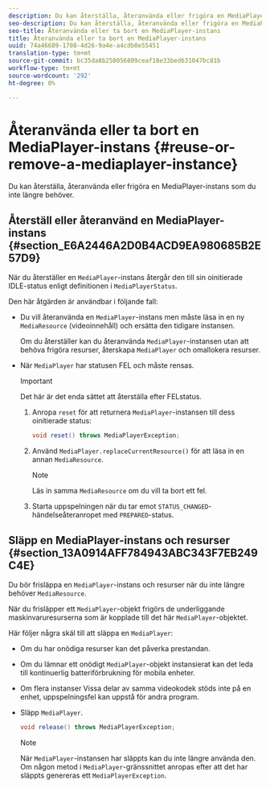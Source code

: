 ```yaml
---
description: Du kan återställa, återanvända eller frigöra en MediaPlayer-instans som du inte längre behöver.
seo-description: Du kan återställa, återanvända eller frigöra en MediaPlayer-instans som du inte längre behöver.
seo-title: Återanvända eller ta bort en MediaPlayer-instans
title: Återanvända eller ta bort en MediaPlayer-instans
uuid: 74a46689-1708-4d26-9a4e-a4cdb0e55451
translation-type: tm+mt
source-git-commit: bc35da8b258056809ceaf18e33bed631047bc81b
workflow-type: tm+mt
source-wordcount: '292'
ht-degree: 0%

---
```



# Återanvända eller ta bort en MediaPlayer-instans {#reuse-or-remove-a-mediaplayer-instance}

Du kan återställa, återanvända eller frigöra en MediaPlayer-instans som du inte längre behöver.

## Återställ eller återanvänd en MediaPlayer-instans {#section_E6A2446A2D0B4ACD9EA980685B2E57D9}

När du återställer en `MediaPlayer`-instans återgår den till sin oinitierade IDLE-status enligt definitionen i `MediaPlayerStatus`.

Den här åtgärden är användbar i följande fall:

* Du vill återanvända en `MediaPlayer`-instans men måste läsa in en ny `MediaResource` (videoinnehåll) och ersätta den tidigare instansen.

   Om du återställer kan du återanvända `MediaPlayer`-instansen utan att behöva frigöra resurser, återskapa `MediaPlayer` och omallokera resurser.

* När `MediaPlayer` har statusen FEL och måste rensas.

   >[!IMPORTANT]
   >
   >Det här är det enda sättet att återställa efter FELstatus.

   1. Anropa `reset` för att returnera `MediaPlayer`-instansen till dess oinitierade status:

      ```java
      void reset() throws MediaPlayerException; 
      ```

   1. Använd `MediaPlayer.replaceCurrentResource()` för att läsa in en annan `MediaResource`.

      >[!NOTE]
      >
      >Läs in samma `MediaResource` om du vill ta bort ett fel.

   1. Starta uppspelningen när du tar emot `STATUS_CHANGED`-händelseåteranropet med `PREPARED`-status.

## Släpp en MediaPlayer-instans och resurser {#section_13A0914AFF784943ABC343F7EB249C4E}

Du bör frisläppa en `MediaPlayer`-instans och resurser när du inte längre behöver `MediaResource`.

När du frisläpper ett `MediaPlayer`-objekt frigörs de underliggande maskinvaruresurserna som är kopplade till det här `MediaPlayer`-objektet.

Här följer några skäl till att släppa en `MediaPlayer`:

* Om du har onödiga resurser kan det påverka prestandan.
* Om du lämnar ett onödigt `MediaPlayer`-objekt instansierat kan det leda till kontinuerlig batteriförbrukning för mobila enheter.
* Om flera instanser
Vissa delar av samma videokodek stöds inte på en enhet, uppspelningsfel kan uppstå för andra program.

* Släpp `MediaPlayer`.

   ```java
   void release() throws MediaPlayerException;
   ```

   >[!NOTE]
   >
   >När `MediaPlayer`-instansen har släppts kan du inte längre använda den. Om någon metod i `MediaPlayer`-gränssnittet anropas efter att det har släppts genereras ett `MediaPlayerException`.